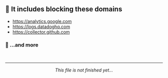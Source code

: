## 🔴 It includes blocking these domains
- https://analytics.google.com
- https://logs.datadoghq.com
- https://collector.github.com

### 🌠 ...and more
<br>
<hr>
<div align="center">
    <i>This file is not finished yet...</i>
</div>